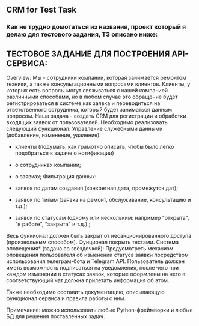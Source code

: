 ## CRM for Test Task
### Как не трудно домотаться из названия, проект который я делаю для тестового задания, ТЗ описано ниже:
## ТЕСТОВОЕ ЗАДАНИЕ ДЛЯ ПОСТРОЕНИЯ API-СЕРВИСА:
Overview: Мы - сотрудники компании, которая занимается ремонтом техники, а также консультационными вопросами клиентов. Клиенты, у которых есть вопросы могут связываться с нашей компанией различными способами, но в любом случае это обращение будет регистрироваться в системе как заявка и переводиться на ответственного сотрудника, который будет заниматься данным вопросом.
Наша задача - создать CRM для регистрации и обработки входящих заявок от пользователей.
Необходимо реализовать следующий функционал:
Управление служебными данными (добавление, изменение, удаление):

* клиенты (подумать, как грамотно описать, чтобы было легко подобраться к задаче о нотификации)
* о сотрудниках компании;
* о заявках;
Фильтрация данных:

* заявок по датам создания (конкретная дата, промежуток дат);
* заявок по типам (заявка на ремонт, обслуживание, консультацию и т.д.);
* заявок по статусам (одному или нескольким: например "открыта", "в работе", "закрыта" и т.д.) ;

Весь функионал должен быть закрыт от несанционированного доступа (произвольным способом). Фунционал покрыть тестами.
Система оповещения* (задача со звёздочкой): Предусмотреть механизм оповещения пользователя об изменении статуса заявки посредством использования телеграм-бота и Telegram API. Пользователь должен иметь возможность подписаться на уведомления, после чего при каждом изменении в статусах заявок, которые оформлены на него в соответствующий чат должна прилетать информация об этом.

Также необходимо составить документацию, описывающую функционал сервиса и правила работы с ним.

Примечание: можно использовать любые Python-фреймворки и любые БД для решения поставленных задач.